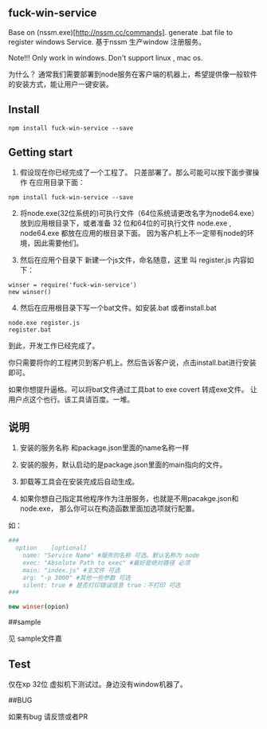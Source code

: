 fuck-win-service
-----------------
Base on (nssm.exe)[http://nssm.cc/commands].   generate .bat file to register windows Service.
基于nssm 生产window 注册服务。

Note!!! Only work in windows. Don't support linux , mac os.

为什么？
通常我们需要部署到node服务在客户端的机器上，希望提供像一般软件的安装方式，能让用户一键安装。

## Install


```
npm install fuck-win-service --save
```

## Getting start
1. 假设现在你已经完成了一个工程了。 只差部署了。那么可能可以按下面步骤操作
在应用目录下面：
```
npm install fuck-win-service --save
```

2. 将node.exe(32位系统的)可执行文件（64位系统请更改名字为node64.exe）
放到应用根目录下，或者准备 32 位和64位的可执行文件 node.exe , node64.exe 都放在应用的根目录下面。
因为客户机上不一定带有node的环境，因此需要他们。

3.  然后在应用个目录下 新建一个js文件，命名随意，这里 叫 register.js
内容如下：
```
winser = require('fuck-win-service')
new winser()
```

4. 然后在应用根目录下写一个bat文件。如安装.bat 或者install.bat

```
node.exe register.js
register.bat
```

到此，开发工作已经完成了。

你只需要将你的工程拷贝到客户机上。然后告诉客户说，点击install.bat进行安装即可。

如果你想提升逼格。可以将bat文件通过工具bat to exe covert 转成exe文件。
让用户点这个也行。该工具请百度。一堆。

## 说明

1. 安装的服务名称 和package.json里面的name名称一样

2. 安装的服务，默认启动的是package.json里面的main指向的文件。

3. 卸载等工具会在安装完成后自动生成。

4. 如果你想自己指定其他程序作为注册服务，也就是不用pacakge.json和node.exe，
那么你可以在构造函数里面加选项就行配置。

如：
```coffeescript
###
  option    [optional]
    name: "Service Name" #服务的名称 可选。默认名称为 node
    exec: "Absolute Path to exec" #最好是绝对路径 必须
    main: "index.js" #主文件 可选
    arg: "-p 3000" #其他一些参数 可选
    silent: true # 是否打印错误信息 true：不打印 可选
###

new winser(opion)

```
##sample

见 sample文件嘉

## Test
仅在xp 32位 虚拟机下测试过。身边没有window机器了。

##BUG

如果有bug 请反馈或者PR
